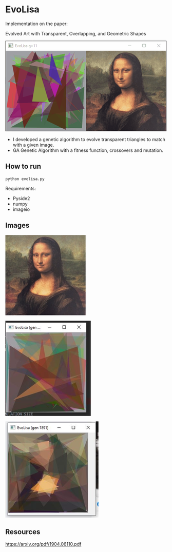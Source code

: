 # EvoLisa

Implementation on the paper:

Evolved Art with Transparent, Overlapping, and Geometric Shapes

![alt text](images/evolisa.gif "")

* I developed a genetic algorithm to evolve transparent triangles to match with a given image.
* GA Genetic Algorithm with a fitness function, crossovers and mutation.


## How to run

```commandline
python evolisa.py
```

Requirements:
* Pyside2
* numpy
* imageio

## Images


![alt text](images/monalisa.png "")

![alt text](images/evolisa.jpg "")

![alt text](images/evolisa_progress.jpg "")


## Resources
https://arxiv.org/pdf/1904.06110.pdf



